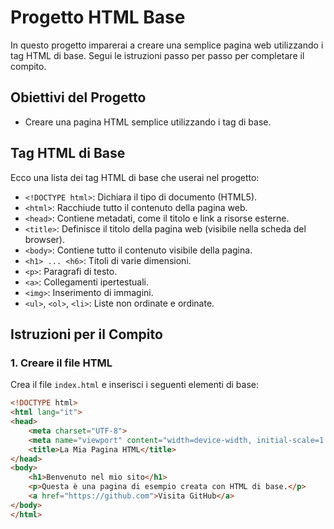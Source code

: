 # Progetto HTML Base

In questo progetto imparerai a creare una semplice pagina web utilizzando i tag HTML di base. Segui le istruzioni passo per passo per completare il compito.

## Obiettivi del Progetto
- Creare una pagina HTML semplice utilizzando i tag di base.

## Tag HTML di Base
Ecco una lista dei tag HTML di base che userai nel progetto:

- `<!DOCTYPE html>`: Dichiara il tipo di documento (HTML5).
- `<html>`: Racchiude tutto il contenuto della pagina web.
- `<head>`: Contiene metadati, come il titolo e link a risorse esterne.
- `<title>`: Definisce il titolo della pagina web (visibile nella scheda del browser).
- `<body>`: Contiene tutto il contenuto visibile della pagina.
- `<h1> ... <h6>`: Titoli di varie dimensioni.
- `<p>`: Paragrafi di testo.
- `<a>`: Collegamenti ipertestuali.
- `<img>`: Inserimento di immagini.
- `<ul>`, `<ol>`, `<li>`: Liste non ordinate e ordinate.

## Istruzioni per il Compito

### 1. Creare il file HTML
Crea il file `index.html` e inserisci i seguenti elementi di base:

```html
<!DOCTYPE html>
<html lang="it">
<head>
    <meta charset="UTF-8">
    <meta name="viewport" content="width=device-width, initial-scale=1.0">
    <title>La Mia Pagina HTML</title>
</head>
<body>
    <h1>Benvenuto nel mio sito</h1>
    <p>Questa è una pagina di esempio creata con HTML di base.</p>
    <a href="https://github.com">Visita GitHub</a>
</body>
</html>
